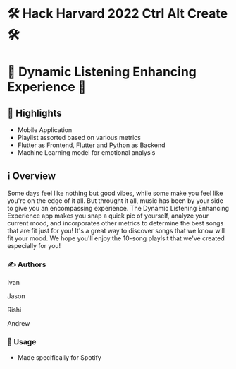 # 🛠 Hack Harvard 2022 Ctrl Alt Create 🛠
# 🎵 Dynamic Listening Enhancing Experience 🎵

## 🌟 Highlights

- Mobile Application
- Playlist assorted based on various metrics
- Flutter as Frontend, Flutter and Python as Backend
- Machine Learning model for emotional analysis


## ℹ️ Overview

Some days feel like nothing but good vibes, while some make you feel like you're on the edge of it all. But throught it all, music has been by your side to give you an encompassing experience. The Dynamic Listening Enhancing Experience app makes you snap a quick pic of yourself, analyze your current mood, and incorporates other metrics to determine the best songs that are fit just for you! It's a great way to discover songs that we know will fit your mood. We hope you'll enjoy the 10-song playlsit that we've created especially for you!


### ✍️ Authors

Ivan

Jason

Rishi

Andrew


### 🚀 Usage

* Made specifically for Spotify 
